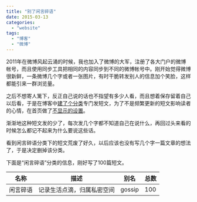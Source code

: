 ```yaml
---
title: "别了闲言碎语"
date: 2015-03-13
categories: 
  - "website"
tags: 
  - "博客"
  - "微博"
---
```


2011年在微博风起云涌的时候，我也加入了微博的大军，注册了各大门户的微博帐号，而且使用同步工具把相同的内容同步到不同的微博帐号中。刚开始觉得微博很新鲜，一条微博几个字或者一张图片，有时干脆转发别人的信息加个笑脸，这样都能引来一群浏览量。

之后不想寄人篱下，反正自己说的话也不指望有多少人看，而且想着保存留着自己以后看，于是在博客中[建了个分类](http://www.jfsay.com/archives/436.html "静风微博客")专门发短文，为了不是频繁更新的短文影响读者的心情，在首页做了[不显示的设置](http://www.jfsay.com/archives/435.html)。

渐渐地这种短文发的少了，每次发几个字都不知道自己在说什么，再回过头来看的时候怎么都记不起来为什么要说这些话。

看到闲言碎语分类下的短文荒废了好久，以后应该也没有写几个字一篇文章的想法了，于是决定删掉该分类。

下面是“闲言碎语”分类的信息，刚好写了100篇短文。

| 名称 | 描述 | 别名 | 总数 |
| --- | --- | --- | --- |
| 闲言碎语 | 记录生活点滴，归属私密空间 | gossip | 100 |
